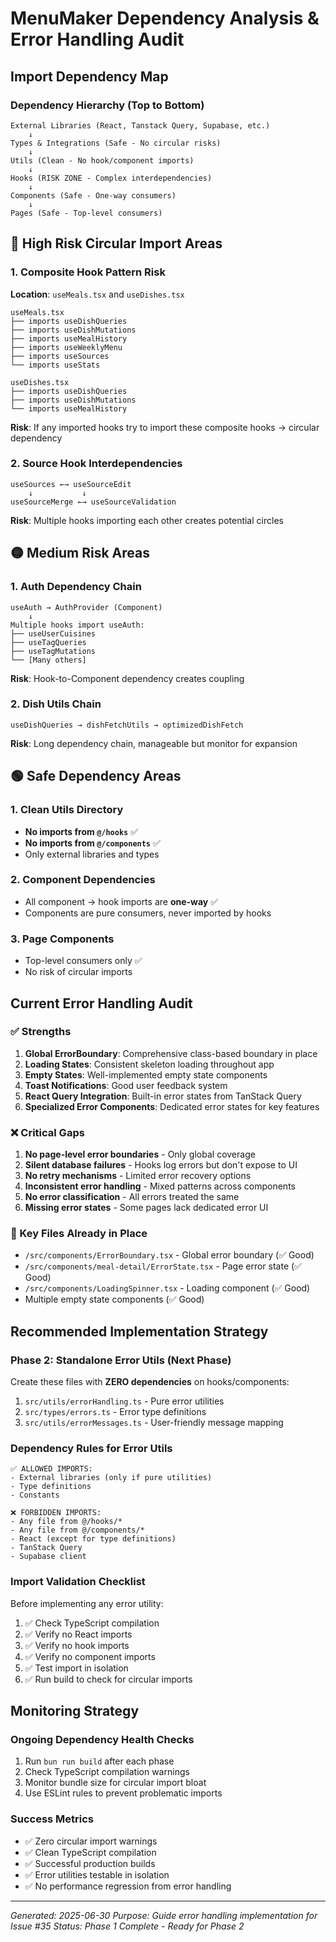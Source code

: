 # MenuMaker Dependency Analysis & Error Handling Audit

## Import Dependency Map

### Dependency Hierarchy (Top to Bottom)

```
External Libraries (React, Tanstack Query, Supabase, etc.)
    ↓
Types & Integrations (Safe - No circular risks)
    ↓
Utils (Clean - No hook/component imports)
    ↓
Hooks (RISK ZONE - Complex interdependencies)
    ↓
Components (Safe - One-way consumers)
    ↓
Pages (Safe - Top-level consumers)
```

## 🔴 High Risk Circular Import Areas

### 1. Composite Hook Pattern Risk

**Location**: `useMeals.tsx` and `useDishes.tsx`

```
useMeals.tsx
├── imports useDishQueries
├── imports useDishMutations
├── imports useMealHistory
├── imports useWeeklyMenu
├── imports useSources
└── imports useStats

useDishes.tsx
├── imports useDishQueries
├── imports useDishMutations
└── imports useMealHistory
```

**Risk**: If any imported hooks try to import these composite hooks → circular dependency

### 2. Source Hook Interdependencies

```
useSources ←→ useSourceEdit
    ↓           ↓
useSourceMerge ←→ useSourceValidation
```

**Risk**: Multiple hooks importing each other creates potential circles

## 🟡 Medium Risk Areas

### 1. Auth Dependency Chain

```
useAuth → AuthProvider (Component)
    ↓
Multiple hooks import useAuth:
├── useUserCuisines
├── useTagQueries
├── useTagMutations
└── [Many others]
```

**Risk**: Hook-to-Component dependency creates coupling

### 2. Dish Utils Chain

```
useDishQueries → dishFetchUtils → optimizedDishFetch
```

**Risk**: Long dependency chain, manageable but monitor for expansion

## 🟢 Safe Dependency Areas

### 1. Clean Utils Directory

- **No imports from `@/hooks`** ✅
- **No imports from `@/components`** ✅
- Only external libraries and types

### 2. Component Dependencies

- All component → hook imports are **one-way** ✅
- Components are pure consumers, never imported by hooks

### 3. Page Components

- Top-level consumers only ✅
- No risk of circular imports

## Current Error Handling Audit

### ✅ Strengths

1. **Global ErrorBoundary**: Comprehensive class-based boundary in place
2. **Loading States**: Consistent skeleton loading throughout app
3. **Empty States**: Well-implemented empty state components
4. **Toast Notifications**: Good user feedback system
5. **React Query Integration**: Built-in error states from TanStack Query
6. **Specialized Error Components**: Dedicated error states for key features

### ❌ Critical Gaps

1. **No page-level error boundaries** - Only global coverage
2. **Silent database failures** - Hooks log errors but don't expose to UI
3. **No retry mechanisms** - Limited error recovery options
4. **Inconsistent error handling** - Mixed patterns across components
5. **No error classification** - All errors treated the same
6. **Missing error states** - Some pages lack dedicated error UI

### 📍 Key Files Already in Place

- `/src/components/ErrorBoundary.tsx` - Global error boundary (✅ Good)
- `/src/components/meal-detail/ErrorState.tsx` - Page error state (✅ Good)
- `/src/components/LoadingSpinner.tsx` - Loading component (✅ Good)
- Multiple empty state components (✅ Good)

## Recommended Implementation Strategy

### Phase 2: Standalone Error Utils (Next Phase)

Create these files with **ZERO dependencies** on hooks/components:

1. `src/utils/errorHandling.ts` - Pure error utilities
2. `src/types/errors.ts` - Error type definitions
3. `src/utils/errorMessages.ts` - User-friendly message mapping

### Dependency Rules for Error Utils

```
✅ ALLOWED IMPORTS:
- External libraries (only if pure utilities)
- Type definitions
- Constants

❌ FORBIDDEN IMPORTS:
- Any file from @/hooks/*
- Any file from @/components/*
- React (except for type definitions)
- TanStack Query
- Supabase client
```

### Import Validation Checklist

Before implementing any error utility:

1. ✅ Check TypeScript compilation
2. ✅ Verify no React imports
3. ✅ Verify no hook imports
4. ✅ Verify no component imports
5. ✅ Test import in isolation
6. ✅ Run build to check for circular imports

## Monitoring Strategy

### Ongoing Dependency Health Checks

1. Run `bun run build` after each phase
2. Check TypeScript compilation warnings
3. Monitor bundle size for circular import bloat
4. Use ESLint rules to prevent problematic imports

### Success Metrics

- ✅ Zero circular import warnings
- ✅ Clean TypeScript compilation
- ✅ Successful production builds
- ✅ Error utilities testable in isolation
- ✅ No performance regression from error handling

---

_Generated: 2025-06-30_
_Purpose: Guide error handling implementation for Issue #35_
_Status: Phase 1 Complete - Ready for Phase 2_
